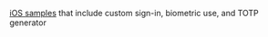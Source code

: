 [iOS samples](https://github.com/okta/samples-ios) that include custom sign-in, biometric use, and TOTP generator